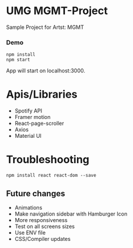 # UMG MGMT-Project

Sample Project for Artst: MGMT

### Demo

```
npm install
npm start
```

App will start on localhost:3000.

# Apis/Libraries

- Spotify API
- Framer motion
- React-page-scroller
- Axios
- Material UI


# Troubleshooting


```
npm install react react-dom --save
```

## Future changes

- Animations
- Make navigation sidebar with Hamburger Icon
- More responsiveness
- Test on all screens sizes
- Use ENV file
- CSS/Compiler updates


